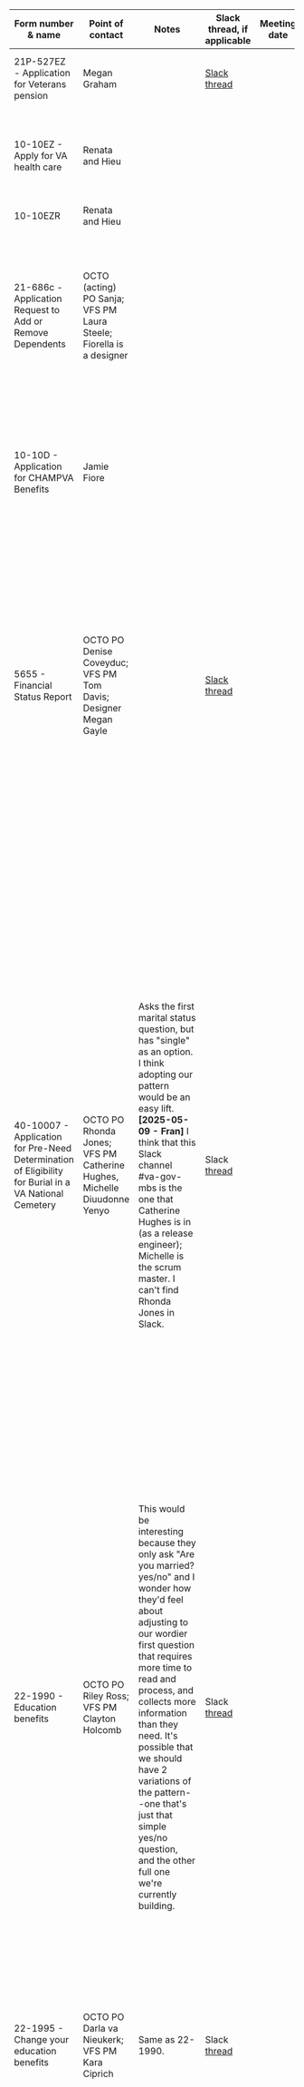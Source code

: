 | Form number & name | Point of contact | Notes | Slack thread, if applicable | Meeting date | Meeting notes | Steps Taken / Next steps |
| --------------- | -------------- | ------------ | ------- | ------- | ------- | -------------- |
| 21P-527EZ - Application for Veterans pension | Megan Graham |  | [Slack thread](https://dsva.slack.com/archives/C05MS96P6P2/p1747152120912439) |   |  | Met on May 14 with a few teams. Add link to notes. |
| 10-10EZ - Apply for VA health care | Renata and Hieu | |  |  |  |  We're already in convo with Renata and Hieu. Met on May 5; add link to notes. |
| 10-10EZR | Renata and Hieu | |  |  |  |  |
| 21-686c - Application Request to Add or Remove Dependents | OCTO (acting) PO Sanja; VFS PM Laura Steele; Fiorella is a designer | |  |  |  | Kristen DM'd Fiorella, who works on this pattern. I think we met on May 14? Check attendees and which teams joined. Add link to notes. |
| 10-10D - Application for CHAMPVA Benefits | Jamie Fiore | |  |  |  | Met with Jamie and Rachel on 5/12/25. They'll consider using the pattern; no major feedback. Add link to notes.|
| 5655 - Financial Status Report | OCTO PO Denise Coveyduc; VFS PM Tom Davis; Designer Megan Gayle |  | [Slack thread](https://dsva.slack.com/archives/CPE4AJ6Q0/p1746450024403249) |  |  | **[2025-05-05 - Kristen]** Kristen reached out over Slack about testing the pattern in upcoming usability tests. They can't test, but asked questions that Kristen answered. **[2025-06-16 - Kristen]** Checked in to see if they had any final questions. |
| 40-10007 - Application for Pre-Need Determination of Eligibility for Burial in a VA National Cemetery | OCTO PO Rhonda Jones; VFS PM Catherine Hughes, Michelle Diuudonne Yenyo | Asks the first marital status question, but has "single" as an option. I think adopting our pattern would be an easy lift. **[2025-05-09 - Fran]** I think that this Slack channel #va-gov-mbs is the one that Catherine Hughes is in (as a release engineer); Michelle is the scrum master. I can't find Rhonda Jones in Slack. | Slack [thread](https://dsva.slack.com/archives/C03QC459M0C/p1746815664032049) |  | | **[2025-05-29 - Fran]** Meeting scheduled for Monday June 2 at 1135 PT; **[2025-05-27 - Fran]** Contacted Catherine again asking for her availability in the next couple of weeks so I can get the meeting scheduled.  **[2025-05-12]** Catherine responded 👉🏼 We would be happy to see what you all have.  Please feel free to place a meeting on my calendar and include Michelle Dieudonne Yenyo, Carly Yamrus, Brian Campbell, Kelby Stewart, Jessica Downs-Bowen, and Kenny Santiago;** [2025-05-09]** Contacted Catherine in Slack; awaiting response |
| 22-1990 - Education benefits | OCTO PO Riley Ross; VFS PM Clayton Holcomb  | This would be interesting because they only ask "Are you married? yes/no" and I wonder how they'd feel about adjusting to our wordier first question that requires more time to read and process, and collects more information than they need. It's possible that we should have 2 variations of the pattern--one that's just that simple yes/no question, and the other full one we're currently building. | Slack [thread](https://dsva.slack.com/archives/C075DBTEYSH/p1746816399681859) |  |  | **[2025-05-27]** No response from Clay. Pinged Clay again and added Riley Ross to the thread. **[2025-05-09]** Contacted Clay Holcomb on the MEB team. Team MED (My education benefits) digitized both this form, and 22-1995 |
| 22-1995 - Change your education benefits | OCTO PO Darla va Nieukerk; VFS PM Kara Ciprich | Same as 22-1990.  | Slack [thread](https://dsva.slack.com/archives/C075DBTEYSH/p1746816399681859)|  |  | **[2025-05-27]** No response from Clay. Pinged Clay again and added Riley Ross to the thread. **[2025-05-09]** Contacted Clay Holcomb on the MEB team. Team MED (My education benefits) digitized both this form, and 22-1990  |
| 22-5490 - Apply Apply for education benefits as an eligible dependent  | OCTO PO Eddie Ricks; VOCTO Program Manager Riley Ross | Could be an interesting conversation. Looking at their question, I'm not actually sure they'd use our pattern. What do others think? | Slack [thread](https://dsva.slack.com/archives/C075DBTEYSH/p1746816399681859) | | | **[2025-05-28]** Riley answered that he's happy to meet with us. Meeting scheduled for Thursday, June 12 at 0905 PT; **[2025-05-27]** No response from Clay. Pinged Clay again and added Riley Ross to the thread. **[2025-05-09]** Contacted Clay Holcomb on the MEB team. |

Resources:
- [Team Slack conversation](https://dsva.slack.com/archives/C07909N7U8Z/p1746632957154659) about which teams to reach out to.
- [All OCTO Products spreadsheet](https://dvagov.sharepoint.com/:x:/r/sites/oitocto1/_layouts/15/Doc.aspx?sourcedoc=%7B079F026A-B15E-4B1C-97E0-42C657EAAF0F%7D&file=All%20OCTO%20Products.xlsx&action=default&mobileredirect=true) which includes all of the forms, their POs and PMs. It's the most up-to-date resource we have.
- [Slack thread](https://dsva.slack.com/archives/C04F9JLSATE/p1746640223496779) with the trauma-informed design community, who also left some feedback.
